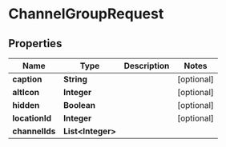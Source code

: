 
# ChannelGroupRequest

## Properties
Name | Type | Description | Notes
------------ | ------------- | ------------- | -------------
**caption** | **String** |  |  [optional]
**altIcon** | **Integer** |  |  [optional]
**hidden** | **Boolean** |  |  [optional]
**locationId** | **Integer** |  |  [optional]
**channelIds** | **List&lt;Integer&gt;** |  | 



